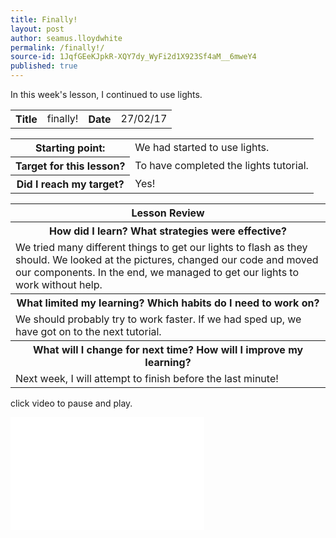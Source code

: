 ```yaml
---
title: Finally!
layout: post
author: seamus.lloydwhite
permalink: /finally!/
source-id: 1JqfGEeKJpkR-XQY7dy_WyFi2d1X923Sf4aM__6mweY4
published: true
---
```

In this week's lesson, I continued to use lights.

<table>
  <tr>
    <th>Title</th>
    <td>finally!</td>
    <th>Date</th>
    <td>27/02/17</td>
  </tr>
</table>


<table>
  <tr>
    <th>Starting point:</th>
    <td>We had started to use lights.</td>
  </tr>
  <tr>
    <th>Target for this lesson?</th>
    <td>To have completed the lights tutorial.</td>
  </tr>
  <tr>
    <th>Did I reach my target? </th>
    <td>Yes!</td>
  </tr>
</table>


<table>
  <tr>
    <th>Lesson Review</th>
  </tr>
  <tr>
    <th>How did I learn? What strategies were effective? </th>
  </tr>
  <tr>
    <td>We tried many different things to get our lights to flash as they should. We looked at the pictures, changed our code and moved our components. In the end, we managed to get our lights to work without help.</td>
  </tr>
  <tr>
    <th>What limited my learning? Which habits do I need to work on? </th>
  </tr>
  <tr>
    <td>We should probably try to work faster. If we had sped up, we have got on to the next tutorial.</td>
  </tr>
  <tr>
    <th>What will I change for next time? How will I improve my learning?</th>
  </tr>
  <tr>
    <td>Next week, I will attempt to finish before the last minute!</td>
  </tr>
</table>

click video to pause and play.

<embed
    src="File_000.mov"
    height="180"
    width="310" />
